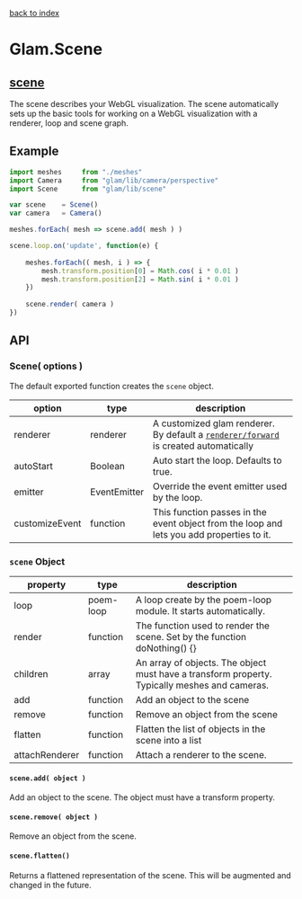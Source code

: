 [back to index](./)
# Glam.Scene
## [scene](https://github.com/glamjs/glam/tree/master/lib/scene)

The scene describes your WebGL visualization. The scene automatically sets up the basic tools for working on a WebGL visualization with a renderer, loop and scene graph.

## Example

```js
import meshes     from "./meshes"
import Camera     from "glam/lib/camera/perspective"
import Scene      from "glam/lib/scene"

var scene    = Scene()
var camera   = Camera()

meshes.forEach( mesh => scene.add( mesh ) )

scene.loop.on('update', function(e) {
	
	meshes.forEach(( mesh, i ) => {
		mesh.transform.position[0] = Math.cos( i * 0.01 )
		mesh.transform.position[2] = Math.sin( i * 0.01 )
	})
	
	scene.render( camera )
})
```

## API

### Scene( options )

The default exported function creates the `scene` object. 

| option         | type         | description |
| -------------- | ------------ | ----------- |
| renderer       | renderer     | A customized glam renderer. By default a [`renderer/forward`](./renderer-forward.md) is created automatically |
| autoStart      | Boolean      | Auto start the loop. Defaults to true. |
| emitter        | EventEmitter | Override the event emitter used by the loop. |
| customizeEvent | function     | This function passes in the event object from the loop and lets you add properties to it. |

### `scene` Object

| property       | type      | description |
| -------------- | ----------| ----------- |
| loop           | poem-loop | A loop create by the poem-loop module. It starts automatically. |
| render         | function  | The function used to render the scene. Set by the function doNothing() {}
| children       | array     | An array of objects. The object must have a transform property. Typically meshes and cameras. |
| add            | function  | Add an object to the scene |
| remove         | function  | Remove an object from the scene |
| flatten        | function  | Flatten the list of objects in the scene into a list |
| attachRenderer | function  | Attach a renderer to the scene. |

#### `scene.add( object )`

Add an object to the scene. The object must have a transform property.

#### `scene.remove( object )`

Remove an object from the scene.

#### `scene.flatten()`

Returns a flattened representation of the scene. This will be augmented and changed in the future.
